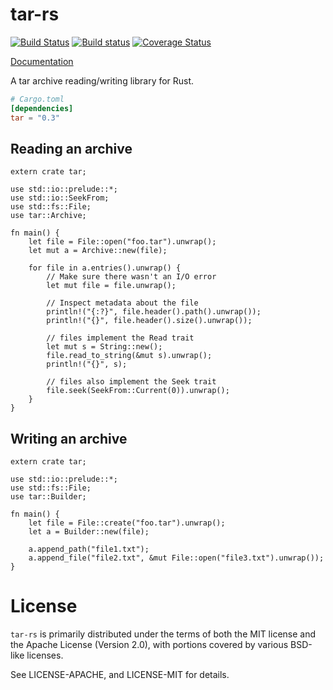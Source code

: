 # tar-rs

[![Build Status](https://travis-ci.org/alexcrichton/tar-rs.svg?branch=master)](https://travis-ci.org/alexcrichton/tar-rs)
[![Build status](https://ci.appveyor.com/api/projects/status/0udgokm2fc6ljorj?svg=true)](https://ci.appveyor.com/project/alexcrichton/tar-rs)
[![Coverage Status](https://coveralls.io/repos/alexcrichton/tar-rs/badge.svg?branch=master&service=github)](https://coveralls.io/github/alexcrichton/tar-rs?branch=master)

[Documentation](http://alexcrichton.com/tar-rs/tar/index.html)

A tar archive reading/writing library for Rust.

```toml
# Cargo.toml
[dependencies]
tar = "0.3"
```

## Reading an archive

```rust,no_run
extern crate tar;

use std::io::prelude::*;
use std::io::SeekFrom;
use std::fs::File;
use tar::Archive;

fn main() {
    let file = File::open("foo.tar").unwrap();
    let mut a = Archive::new(file);

    for file in a.entries().unwrap() {
        // Make sure there wasn't an I/O error
        let mut file = file.unwrap();

        // Inspect metadata about the file
        println!("{:?}", file.header().path().unwrap());
        println!("{}", file.header().size().unwrap());

        // files implement the Read trait
        let mut s = String::new();
        file.read_to_string(&mut s).unwrap();
        println!("{}", s);

        // files also implement the Seek trait
        file.seek(SeekFrom::Current(0)).unwrap();
    }
}

```

## Writing an archive

```rust,no_run
extern crate tar;

use std::io::prelude::*;
use std::fs::File;
use tar::Builder;

fn main() {
    let file = File::create("foo.tar").unwrap();
    let a = Builder::new(file);

    a.append_path("file1.txt");
    a.append_file("file2.txt", &mut File::open("file3.txt").unwrap());
}
```

# License

`tar-rs` is primarily distributed under the terms of both the MIT license and
the Apache License (Version 2.0), with portions covered by various BSD-like
licenses.

See LICENSE-APACHE, and LICENSE-MIT for details.
